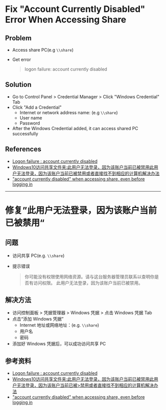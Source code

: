 # Fix "Account Currently Disabled" Error When Accessing Share

## Problem
* Access share PC(e.g `\\share`)
* Get error

  > logon failure: account currently disabled

## Solution
* Go to Control Panel > Credential Manager > Click "Windows Credential" Tab
* Click "Add a Credential"
  * Internet or network address name: (e.g `\\share`)
  * User name
  * Password
* After the Windows Credential added, it can access shared PC successfully

## References
* [Logon failure : account currently disabled ](https://answers.microsoft.com/en-us/windows/forum/all/logon-failure-account-currently-disabled/6508846b-4a8a-4dc8-80ed-51133711626a)
* [Windows10访问共享文件夹:此用户无法登录，因为该账户当前已被禁用此用户无法登录，因为该账户当前已被禁用或者直接找不到相应的计算机解决办法](https://www.cnblogs.com/JvYouQing/p/14864830.html)
* ["account currently disabled" when accessing share, even before logging in](https://serverfault.com/questions/181365/account-currently-disabled-when-accessing-share-even-before-logging-in)

--------

# 修复”此用户无法登录，因为该账户当前已被禁用“

## 问题
* 访问共享 PC(e.g. `\\share`)
* 提示错误

  > 你可能没有权限使用网络资源。请与这台服务器管理员联系以查明你是否有访问权限。
  此用户无法登录，因为该账户当前已被禁用。

## 解决方法
* 访问控制面板 > 凭据管理器 > Windows 凭据 > 点击 Windows 凭据 Tab
* 点击“添加 Windows 凭据”
  * Internet 地址或网络地址：(e.g. `\\share`)
  * 用户名
  * 密码
* 添加好 Windows 凭据后，可以成功访问共享 PC

## 参考资料
* [Logon failure : account currently disabled ](https://answers.microsoft.com/en-us/windows/forum/all/logon-failure-account-currently-disabled/6508846b-4a8a-4dc8-80ed-51133711626a)
* [Windows10访问共享文件夹:此用户无法登录，因为该账户当前已被禁用此用户无法登录，因为该账户当前已被>禁用或者直接找不到相应的计算机解决办法](https://www.cnblogs.com/JvYouQing/p/14864830.html)
* ["account currently disabled" when accessing share, even before logging in](https://serverfault.com/questions/181365/account-currently-disabled-when-accessing-share-even-before-logging-in)
